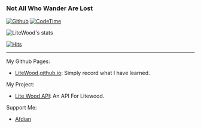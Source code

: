 ### Not All Who Wander Are Lost

[![Github](https://img.shields.io/github/followers/litewood?label=Follow&style=social)](https://github.com/jannchie)
[![CodeTime](https://img.shields.io/endpoint?style=social&url=https://codetime-api.datreks.com/badge/2)](https://codetime.datreks.com)

![LiteWood's stats](https://github-readme-stats-89dq8p8qw.vercel.app/api?username=LiteWood&show_icons=true&count_private=true&line_height=33.7&theme=tokyonight )

[![Hits](https://hits.seeyoufarm.com/api/count/incr/badge.svg?url=https%3A%2F%2Fgithub.com%2FLiteWood%2FLiteWood&count_bg=%233D91C8&title_bg=%23555555&icon=github.svg&icon_color=%23E7E7E7&title=Views&edge_flat=true)](https://hits.seeyoufarm.com)

---

My Github Pages: 
- [LiteWood.github.io](https://LiteWood.github.io/): Simply record what I have learned.

My Project:
- [Lite Wood API](https://github.com/LiteWood/LiteWoodApi):  An API For Litewood.

Support Me:
- [Afdian](https://afdian.net/@LiteWood)
